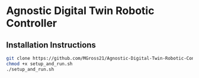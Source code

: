 # Agnostic Digital Twin Robotic Controller

## Installation Instructions

```bash
git clone https://github.com/MGross21/Agnostic-Digital-Twin-Robotic-Controller
chmod +x setup_and_run.sh
./setup_and_run.sh
```